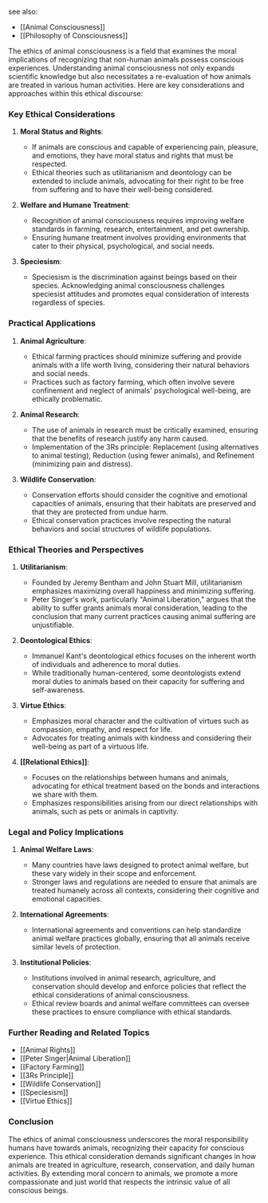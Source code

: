 see also:
- [[Animal Consciousness]]
- [[Philosophy of Consciousness]]

The ethics of animal consciousness is a field that examines the moral implications of recognizing that non-human animals possess conscious experiences. Understanding animal consciousness not only expands scientific knowledge but also necessitates a re-evaluation of how animals are treated in various human activities. Here are key considerations and approaches within this ethical discourse:

### Key Ethical Considerations

1. **Moral Status and Rights**:
   - If animals are conscious and capable of experiencing pain, pleasure, and emotions, they have moral status and rights that must be respected.
   - Ethical theories such as utilitarianism and deontology can be extended to include animals, advocating for their right to be free from suffering and to have their well-being considered.

2. **Welfare and Humane Treatment**:
   - Recognition of animal consciousness requires improving welfare standards in farming, research, entertainment, and pet ownership.
   - Ensuring humane treatment involves providing environments that cater to their physical, psychological, and social needs.

3. **Speciesism**:
   - Speciesism is the discrimination against beings based on their species. Acknowledging animal consciousness challenges speciesist attitudes and promotes equal consideration of interests regardless of species.

### Practical Applications

1. **Animal Agriculture**:
   - Ethical farming practices should minimize suffering and provide animals with a life worth living, considering their natural behaviors and social needs.
   - Practices such as factory farming, which often involve severe confinement and neglect of animals' psychological well-being, are ethically problematic.

2. **Animal Research**:
   - The use of animals in research must be critically examined, ensuring that the benefits of research justify any harm caused.
   - Implementation of the 3Rs principle: Replacement (using alternatives to animal testing), Reduction (using fewer animals), and Refinement (minimizing pain and distress).

3. **Wildlife Conservation**:
   - Conservation efforts should consider the cognitive and emotional capacities of animals, ensuring that their habitats are preserved and that they are protected from undue harm.
   - Ethical conservation practices involve respecting the natural behaviors and social structures of wildlife populations.

### Ethical Theories and Perspectives

1. **Utilitarianism**:
   - Founded by Jeremy Bentham and John Stuart Mill, utilitarianism emphasizes maximizing overall happiness and minimizing suffering.
   - Peter Singer's work, particularly "Animal Liberation," argues that the ability to suffer grants animals moral consideration, leading to the conclusion that many current practices causing animal suffering are unjustifiable.

2. **Deontological Ethics**:
   - Immanuel Kant's deontological ethics focuses on the inherent worth of individuals and adherence to moral duties.
   - While traditionally human-centered, some deontologists extend moral duties to animals based on their capacity for suffering and self-awareness.

3. **Virtue Ethics**:
   - Emphasizes moral character and the cultivation of virtues such as compassion, empathy, and respect for life.
   - Advocates for treating animals with kindness and considering their well-being as part of a virtuous life.

4. **[[Relational Ethics]]**:
   - Focuses on the relationships between humans and animals, advocating for ethical treatment based on the bonds and interactions we share with them.
   - Emphasizes responsibilities arising from our direct relationships with animals, such as pets or animals in captivity.

### Legal and Policy Implications

1. **Animal Welfare Laws**:
   - Many countries have laws designed to protect animal welfare, but these vary widely in their scope and enforcement.
   - Stronger laws and regulations are needed to ensure that animals are treated humanely across all contexts, considering their cognitive and emotional capacities.

2. **International Agreements**:
   - International agreements and conventions can help standardize animal welfare practices globally, ensuring that all animals receive similar levels of protection.

3. **Institutional Policies**:
   - Institutions involved in animal research, agriculture, and conservation should develop and enforce policies that reflect the ethical considerations of animal consciousness.
   - Ethical review boards and animal welfare committees can oversee these practices to ensure compliance with ethical standards.

### Further Reading and Related Topics

- [[Animal Rights]]
- [[Peter Singer|Animal Liberation]]
- [[Factory Farming]]
- [[3Rs Principle]]
- [[Wildlife Conservation]]
- [[Speciesism]]
- [[Virtue Ethics]]

### Conclusion

The ethics of animal consciousness underscores the moral responsibility humans have towards animals, recognizing their capacity for conscious experience. This ethical consideration demands significant changes in how animals are treated in agriculture, research, conservation, and daily human activities. By extending moral concern to animals, we promote a more compassionate and just world that respects the intrinsic value of all conscious beings.